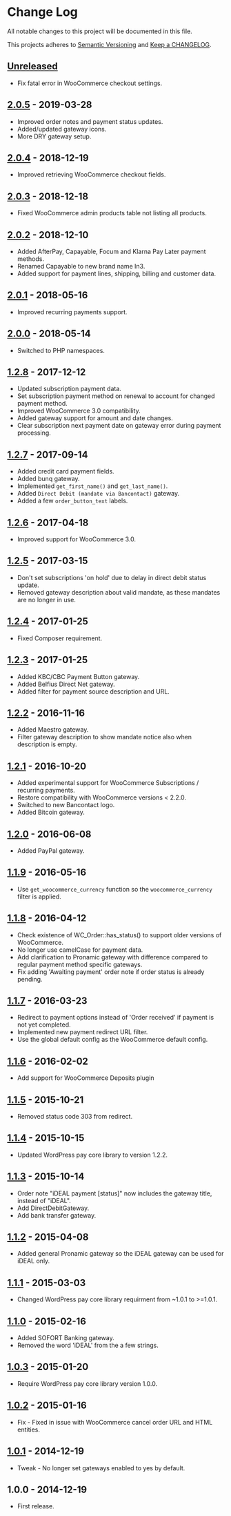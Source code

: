 # Change Log

All notable changes to this project will be documented in this file.

This projects adheres to [Semantic Versioning](http://semver.org/) and [Keep a CHANGELOG](http://keepachangelog.com/).

## [Unreleased][unreleased]
- Fix fatal error in WooCommerce checkout settings.

## [2.0.5] - 2019-03-28
- Improved order notes and payment status updates.
- Added/updated gateway icons.
- More DRY gateway setup.

## [2.0.4] - 2018-12-19
- Improved retrieving WooCommerce checkout fields.

## [2.0.3] - 2018-12-18
- Fixed WooCommerce admin products table not listing all products.

## [2.0.2] - 2018-12-10
- Added AfterPay, Capayable, Focum and Klarna Pay Later payment methods.
- Renamed Capayable to new brand name In3.
- Added support for payment lines, shipping, billing and customer data.

## [2.0.1] - 2018-05-16
- Improved recurring payments support.

## [2.0.0] - 2018-05-14
- Switched to PHP namespaces.

## [1.2.8] - 2017-12-12
- Updated subscription payment data.
- Set subscription payment method on renewal to account for changed payment method.
- Improved WooCommerce 3.0 compatibility.
- Added gateway support for amount and date changes.
- Clear subscription next payment date on gateway error during payment processing.

## [1.2.7] - 2017-09-14
- Added credit card payment fields.
- Added bunq gateway.
- Implemented `get_first_name()` and `get_last_name()`.
- Added `Direct Debit (mandate via Bancontact)` gateway.
- Added a few `order_button_text` labels.

## [1.2.6] - 2017-04-18
- Improved support for WooCommerce 3.0.

## [1.2.5] - 2017-03-15
- Don't set subscriptions 'on hold' due to delay in direct debit status update.
- Removed gateway description about valid mandate, as these mandates are no longer in use.

## [1.2.4] - 2017-01-25
- Fixed Composer requirement.

## [1.2.3] - 2017-01-25
- Added KBC/CBC Payment Button gateway.
- Added Belfius Direct Net gateway.
- Added filter for payment source description and URL.

## [1.2.2] - 2016-11-16
- Added Maestro gateway.
- Filter gateway description to show mandate notice also when description is empty.

## [1.2.1] - 2016-10-20
- Added experimental support for WooCommerce Subscriptions / recurring payments.
- Restore compatibility with WooCommerce versions < 2.2.0.
- Switched to new Bancontact logo.
- Added Bitcoin gateway.

## [1.2.0] - 2016-06-08
- Added PayPal gateway.

## [1.1.9] - 2016-05-16
- Use `get_woocommerce_currency` function so the `woocommerce_currency` filter is applied.

## [1.1.8] - 2016-04-12
- Check existence of WC_Order::has_status() to support older versions of WooCommerce.
- No longer use camelCase for payment data.
- Add clarification to Pronamic gateway with difference compared to regular payment method specific gateways.
- Fix adding 'Awaiting payment' order note if order status is already pending.

## [1.1.7] - 2016-03-23
- Redirect to payment options instead of 'Order received' if payment is not yet completed.
- Implemented new payment redirect URL filter.
- Use the global default config as the WooCommerce default config.

## [1.1.6] - 2016-02-02
- Add support for WooCommerce Deposits plugin

## [1.1.5] - 2015-10-21
- Removed status code 303 from redirect.

## [1.1.4] - 2015-10-15
- Updated WordPress pay core library to version 1.2.2.

## [1.1.3] - 2015-10-14
- Order note "iDEAL payment [status]" now includes the gateway title, instead of "iDEAL".
- Add DirectDebitGateway.
- Add bank transfer gateway.

## [1.1.2] - 2015-04-08
- Added general Pronamic gateway so the iDEAL gateway can be used for iDEAL only.

## [1.1.1] - 2015-03-03
- Changed WordPress pay core library requirment from ~1.0.1 to >=1.0.1.

## [1.1.0] - 2015-02-16
- Added SOFORT Banking gateway.
- Removed the word 'iDEAL' from the a few strings.

## [1.0.3] - 2015-01-20
- Require WordPress pay core library version 1.0.0.

## [1.0.2] - 2015-01-16
- Fix - Fixed in issue with WooCommerce cancel order URL and HTML entities.

## [1.0.1] - 2014-12-19
- Tweak - No longer set gateways enabled to yes by default.

## 1.0.0 - 2014-12-19
- First release.

[unreleased]: https://github.com/wp-pay-extensions/woocommerce/compare/2.0.5...HEAD
[2.0.5]: https://github.com/wp-pay-extensions/woocommerce/compare/2.0.4...2.0.5
[2.0.4]: https://github.com/wp-pay-extensions/woocommerce/compare/2.0.3...2.0.4
[2.0.3]: https://github.com/wp-pay-extensions/woocommerce/compare/2.0.2...2.0.3
[2.0.2]: https://github.com/wp-pay-extensions/woocommerce/compare/2.0.1...2.0.2
[2.0.1]: https://github.com/wp-pay-extensions/woocommerce/compare/2.0.0...2.0.1
[2.0.0]: https://github.com/wp-pay-extensions/woocommerce/compare/1.2.8...2.0.0
[1.2.8]: https://github.com/wp-pay-extensions/woocommerce/compare/1.2.7...1.2.8
[1.2.7]: https://github.com/wp-pay-extensions/woocommerce/compare/1.2.6...1.2.7
[1.2.6]: https://github.com/wp-pay-extensions/woocommerce/compare/1.2.5...1.2.6
[1.2.5]: https://github.com/wp-pay-extensions/woocommerce/compare/1.2.4...1.2.5
[1.2.4]: https://github.com/wp-pay-extensions/woocommerce/compare/1.2.3...1.2.4
[1.2.3]: https://github.com/wp-pay-extensions/woocommerce/compare/1.2.2...1.2.3
[1.2.2]: https://github.com/wp-pay-extensions/woocommerce/compare/1.2.1...1.2.2
[1.2.1]: https://github.com/wp-pay-extensions/woocommerce/compare/1.2.0...1.2.1
[1.2.0]: https://github.com/wp-pay-extensions/woocommerce/compare/1.1.9...1.2.0
[1.1.9]: https://github.com/wp-pay-extensions/woocommerce/compare/1.1.8...1.1.9
[1.1.8]: https://github.com/wp-pay-extensions/woocommerce/compare/1.1.7...1.1.8
[1.1.7]: https://github.com/wp-pay-extensions/woocommerce/compare/1.1.6...1.1.7
[1.1.6]: https://github.com/wp-pay-extensions/woocommerce/compare/1.1.5...1.1.6
[1.1.5]: https://github.com/wp-pay-extensions/woocommerce/compare/1.1.4...1.1.5
[1.1.4]: https://github.com/wp-pay-extensions/woocommerce/compare/1.1.3...1.1.4
[1.1.3]: https://github.com/wp-pay-extensions/woocommerce/compare/1.1.2...1.1.3
[1.1.2]: https://github.com/wp-pay-extensions/woocommerce/compare/1.1.1...1.1.2
[1.1.1]: https://github.com/wp-pay-extensions/woocommerce/compare/1.1.0...1.1.1
[1.1.0]: https://github.com/wp-pay-extensions/woocommerce/compare/1.0.3...1.1.0
[1.0.3]: https://github.com/wp-pay-extensions/woocommerce/compare/1.0.2...1.0.3
[1.0.2]: https://github.com/wp-pay-extensions/woocommerce/compare/1.0.1...1.0.2
[1.0.1]: https://github.com/wp-pay-extensions/woocommerce/compare/1.0.0...1.0.1
